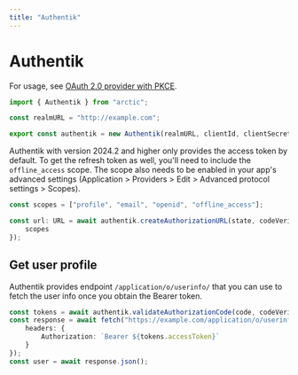 ```yaml
---
title: "Authentik"
---
```


# Authentik

For usage, see [OAuth 2.0 provider with PKCE](/guides/oauth2-pkce).

```ts
import { Authentik } from "arctic";

const realmURL = "http://example.com";

export const authentik = new Authentik(realmURL, clientId, clientSecret, redirectURI);
```

Authentik with version 2024.2 and higher only provides the access token by default. To get the refresh token as well, you'll need to include the `offline_access` scope. The scope also needs to be enabled in your app's advanced settings (Application > Providers > Edit > Advanced protocol settings > Scopes).


```ts
const scopes = ["profile", "email", "openid", "offline_access"];

const url: URL = await authentik.createAuthorizationURL(state, codeVerifier, {
	scopes
});
```

## Get user profile

Authentik provides endpoint `/application/o/userinfo/` that you can use to fetch the user info once you obtain the Bearer token.

```ts
const tokens = await authentik.validateAuthorizationCode(code, codeVerifier);
const response = await fetch("https://example.com/application/o/userinfo/", {
	headers: {
		Authorization: `Bearer ${tokens.accessToken}`
	}
});
const user = await response.json();
```
